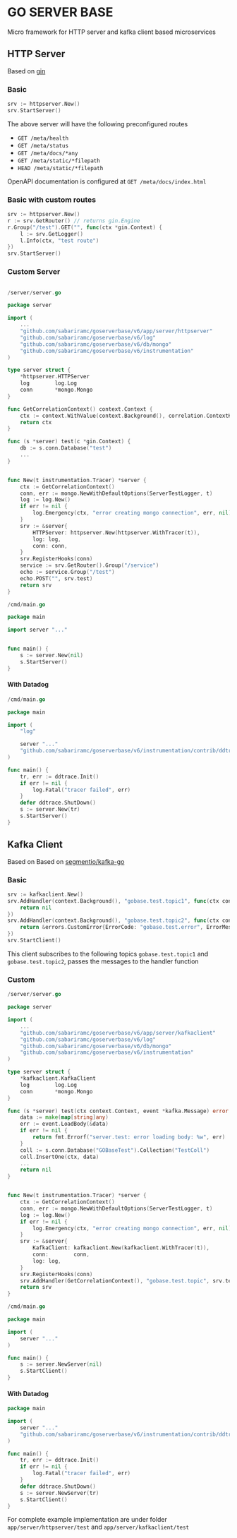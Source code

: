 # GO SERVER BASE

Micro framework for HTTP server and kafka client based microservices


## HTTP Server

Based on [gin](github.com/gin-gonic/gin)

### Basic

```go
srv := httpserver.New()
srv.StartServer()
```

The above server will have the following preconfigured routes

- `GET /meta/health`
- `GET /meta/status`
- `GET /meta/docs/*any`
- `GET /meta/static/*filepath`
- `HEAD /meta/static/*filepath`

OpenAPI documentation is configured at `GET /meta/docs/index.html`

### Basic with custom routes

```go
srv := httpserver.New()
r := srv.GetRouter() // returns gin.Engine
r.Group("/test").GET("", func(ctx *gin.Context) {
    l := srv.GetLogger()
    l.Info(ctx, "test route")
})
srv.StartServer()
```

### Custom Server

```go

/server/server.go

package server

import (
    ...
    "github.com/sabariramc/goserverbase/v6/app/server/httpserver"
    "github.com/sabariramc/goserverbase/v6/log"
    "github.com/sabariramc/goserverbase/v6/db/mongo"
    "github.com/sabariramc/goserverbase/v6/instrumentation"
)

type server struct {
	*httpserver.HTTPServer
	log        log.Log
	conn       *mongo.Mongo
}

func GetCorrelationContext() context.Context {
	ctx := context.WithValue(context.Background(), correlation.ContextKeyCorrelation, correlation.NewCorrelationParam(ServiceName))
	return ctx
}

func (s *server) test(c *gin.Context) {
    db := s.conn.Database("test")
    ...
}


func New(t instrumentation.Tracer) *server {
	ctx := GetCorrelationContext()
	conn, err := mongo.NewWithDefaultOptions(ServerTestLogger, t)
    log := log.New()
	if err != nil {
		log.Emergency(ctx, "error creating mongo connection", err, nil)
	}
	srv := &server{
		HTTPServer: httpserver.New(httpserver.WithTracer(t)),
        log: log,
		conn: conn,
	}
	srv.RegisterHooks(conn)
	service := srv.GetRouter().Group("/service")
	echo := service.Group("/test")
	echo.POST("", srv.test)
    return srv
}

/cmd/main.go

package main

import server "..."


func main() {
	s := server.New(nil)
	s.StartServer()
}
```

#### With Datadog

```go
/cmd/main.go

package main

import (
	"log"

	server "..."
	"github.com/sabariramc/goserverbase/v6/instrumentation/contrib/ddtrace"
)

func main() {
	tr, err := ddtrace.Init()
	if err != nil {
		log.Fatal("tracer failed", err)
	}
	defer ddtrace.ShutDown()
	s := server.New(tr)
	s.StartServer()
}
```

## Kafka Client

Based on Based on [segmentio/kafka-go](github.com/segmentio/kafka-go)

### Basic

```go
srv := kafkaclient.New()
srv.AddHandler(context.Background(), "gobase.test.topic1", func(ctx context.Context, m *kafka.Message) error {
    return nil
})
srv.AddHandler(context.Background(), "gobase.test.topic2", func(ctx context.Context, m *kafka.Message) error {
    return &errors.CustomError{ErrorCode: "gobase.test.error", ErrorMessage: "error sample"}
})
srv.StartClient()
```

This client subscribes to the following topics `gobase.test.topic1` and `gobase.test.topic2`, passes the messages to the handler function

### Custom

```go
/server/server.go

package server

import (
    ...
    "github.com/sabariramc/goserverbase/v6/app/server/kafkaclient"
    "github.com/sabariramc/goserverbase/v6/log"
    "github.com/sabariramc/goserverbase/v6/db/mongo"
    "github.com/sabariramc/goserverbase/v6/instrumentation"
)

type server struct {
	*kafkaclient.KafkaClient
	log        log.Log
	conn       *mongo.Mongo
}

func (s *server) test(ctx context.Context, event *kafka.Message) error {
	data := make(map[string]any)
	err := event.LoadBody(&data)
	if err != nil {
		return fmt.Errorf("server.test: error loading body: %w", err)
	}
    coll := s.conn.Database("GOBaseTest").Collection("TestColl")
	coll.InsertOne(ctx, data)
	...
	return nil
}


func New(t instrumentation.Tracer) *server {
	ctx := GetCorrelationContext()
	conn, err := mongo.NewWithDefaultOptions(ServerTestLogger, t)
    log := log.New()
	if err != nil {
		log.Emergency(ctx, "error creating mongo connection", err, nil)
	}
	srv := &server{
		KafkaClient: kafkaclient.New(kafkaclient.WithTracer(t)),
		conn:        conn,
        log: log,
	}
	srv.RegisterHooks(conn)
	srv.AddHandler(GetCorrelationContext(), "gobase.test.topic", srv.test)
	return srv
}

/cmd/main.go

package main

import (
	server "..."
)

func main() {
	s := server.NewServer(nil)
	s.StartClient()
}
```

#### With Datadog

```go
package main

import (
	server "..."
	"github.com/sabariramc/goserverbase/v6/instrumentation/contrib/ddtrace"
)

func main() {
	tr, err := ddtrace.Init()
	if err != nil {
		log.Fatal("tracer failed", err)
	}
	defer ddtrace.ShutDown()
	s := server.NewServer(tr)
	s.StartClient()
}
```

For complete example implementation are under folder `app/server/httpserver/test` and `app/server/kafkaclient/test`

